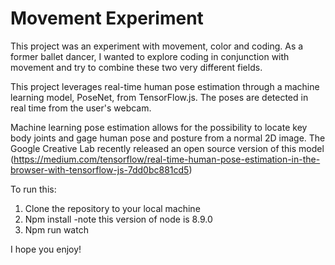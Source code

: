 # Movement Experiment

This project was an experiment with movement, color and coding. As a former ballet dancer, I wanted to explore coding in conjunction with movement and try to combine these two very different fields.

This project leverages real-time human pose estimation through a machine learning model, PoseNet, from TensorFlow.js. The poses are detected in real time from the user's webcam.

Machine learning pose estimation allows for the possibility to locate key body joints and gage human pose and posture from a normal 2D image. The Google Creative Lab recently released an open source version of this model (https://medium.com/tensorflow/real-time-human-pose-estimation-in-the-browser-with-tensorflow-js-7dd0bc881cd5)

To run this:
  1. Clone the repository to your local machine
  2. Npm install 
    -note this version of node is 8.9.0
  3. Npm run watch

I hope you enjoy!



